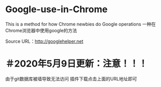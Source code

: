 # Google-use-in-Chrome
This is a method for how Chrome newbies do Google operations
一种在Chrome浏览器中使用google的方法

Source URL：http://googlehelper.net


＃2020年5月9日更新：注意！！！
=====================
由于git数据库被墙导致无法访问
插件下载点击上面的URL地址即可

